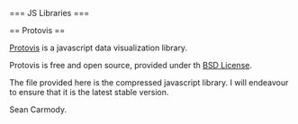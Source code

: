 === JS Libraries ===

== Protovis ==

[Protovis](http://vis.stanford.edu/protovis/) is a javascript data visualization library.

Protovis is free and open source, provided under th [BSD License](http://www.opensource.org/licenses/bsd-license.php).

The file provided here is the compressed javascript library. I will endeavour to ensure that it is the latest stable version.

Sean Carmody.
